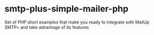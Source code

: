 smtp-plus-simple-mailer-php
===========================

Set of PHP short examples that make you ready to integrate with MailUp SMTP+ and take advantage of its features
